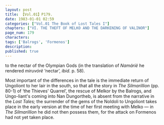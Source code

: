 ```yaml
---
layout: post
title: 【Vol.01】P179.
date: 1983-01-01 02:59
categories: ["Vol.01 The Book of Lost Tales I"]
chapters: ["VI. THE THEFT OF MELKO AND THE DARKENING OF VALINOR"]
page_num: 179
characters: 
tags: ['Balrogs', 'Formenos']
description: 
published: true
---
```


<p style="text-indent: 0;">
to the nectar of the Olympian Gods (in the translation of <I>Namárië</I> he rendered <I>miruvórë</I> ‘nectar’, <I>ibid</I>. p. 58).
</p>

Most important of the differences in the tale is the immediate return of Ungoliont to her lair in the south, so that all the story in <I>The Silmarillion</I> (pp. 80-1) of ‘the Thieves' Quarrel’, the rescue of Melkor by the Balrogs, and Ungo-liant's coming into Nan Dungortheb, is absent from the narrative in the <I>Lost Tales;</I> the surrender of the gems of the Noldoli to Ungoliont takes place in the early version at the time of her first meeting with Melko — in <I>The Silmarillion</I> he did not then possess them, for the attack on Formenos had not yet taken place.

